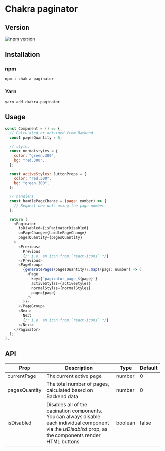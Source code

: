 # Chakra paginator

## Version

[![npm version](https://badge.fury.io/js/chakra-paginator.svg)](https://badge.fury.io/js/chakra-paginator)

## Installation

### npm

```bash
npm i chakra-paginator
```

### Yarn

```bash
yarn add chakra-paginator
```

## Usage

```js
const Component = () => {
  // Calculated or obtained from Backend
  const pagesQuantity = 6;

  // styles
  const normalStyles = {
    color: "green.300",
    bg: "red.300",
  };

  const activeStyles: ButtonProps = {
    color: "red.300",
    bg: "green.300",
  };

  // handlers
  const handlePageChange = (page: number) => {
    // Request new data using the page number
  };

  return (
    <Paginator
      isDisabled={isPaginatorDisabled}
      onPageChange={handlePageChange}
      pagesQuantity={pagesQuantity}
    >
      <Previous>
        Previous
        {/* i.e. an icon from `react-icons` */}
      </Previous>
      <PageGroup>
        {generatePages(pagesQuantity)?.map((page: number) => (
          <Page
            key={`paginator_page_${page}`}
            activeStyles={activeStyles}
            normalStyles={normalStyles}
            page={page}
          />
        ))}
      </PageGroup>
      <Next>
        Next
        {/* i.e. an icon from `react-icons` */}
      </Next>
    </Paginator>
  );
};
```

## API

| Prop          | Description                                                                                                                                                  | Type    | Default |
| ------------- | ------------------------------------------------------------------------------------------------------------------------------------------------------------ | ------- | ------- |
| currentPage   | The current active page                                                                                                                                      | number  | 0       |
| pagesQuantity | The total number of pages, calculated based on Backend data                                                                                                  | number  | 0       |
| isDisabled    | Disables all of the pagination components. You can always disable each individual component via the _isDisabled_ prop, as the components render HTML buttons | boolean | false   |
